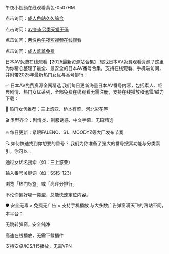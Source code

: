 
午夜小视频在线观看黄色-0507HM


点击访问：<a href="https://bered.pages.dev/">成人色站久久综合</a>

点击访问：<a href="https://rtj-3zo.pages.dev/">av变态另类天堂无码</a>

点击访问：<a href="https://vassv.pages.dev/">两性色午夜短视频在线观看</a>

点击访问：<a href="https://https://vassv.pages.dev/">成人羞羞免费</a>


日本AV免费在线观看【2025最新资源站合集】
想找日本AV免费观看资源？这里为你精心整理了最全、最安全的日本AV番号合集，支持在线观看、手机端访问，并附带2025年最新热门女优与番号排行！

✅ 日本AV免费资源全网精选
我们每日更新海量日本AV番号内容，包括素人、经典剧情、热门女优系列，全部免费在线观看无需注册，支持在线播放和迅雷/磁力下载：

🌸 热门女优推荐：三上悠亚、桥本有菜、河北彩花等

🎬 类型齐全：剧情类、制服诱惑、中文字幕、无码精选

🔥 每日更新：紧跟FALENO、S1、MOODYZ等大厂发布节奏

🔍 如何快速找到你想要的番号？
我们为你准备了强大的番号搜索功能与分类索引，你可以：

通过女优名搜索（如：三上悠亚）

输入番号关键词（如：SSIS-123）

浏览「热门标签」或「高评分排行」

不论你偏好哪一类型，总能快速定位内容。

🛡️ 安全无毒 × 免费无广告 × 支持手机播放
与大多数广告弹窗满天飞的网站不同，本平台：

无跳转弹窗，安全纯净

高速在线播放，无需下载插件

支持安卓/iOS/H5播放，无需VPN



<span style="display:none;">[Canonical link](https://github.com/su4569/47826 ）</span>
